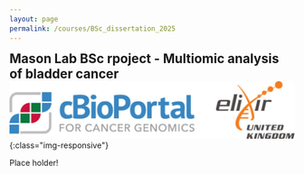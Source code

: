 ```yaml
---
layout: page
permalink: /courses/BSc_dissertation_2025
---
```

<span style="font-size:1.6em;">**Mason Lab BSc rpoject - Multiomic analysis of bladder cancer**</span><br/>
![cBioPortal and Elixir logos](/assets/coursefiles/2024-03-21_cBioPortal/cBioPortal_Elixir.jpg){:class="img-responsive"}
<br/>
<p align="justify">
Place holder!<br/>
</p>
